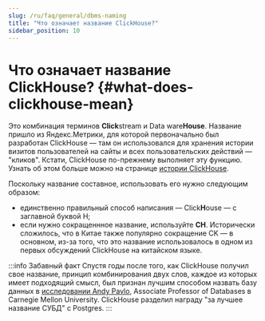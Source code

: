 ```yaml
---
slug: /ru/faq/general/dbms-naming
title: "Что означает название ClickHouse?"
sidebar_position: 10
---
```


# Что означает название ClickHouse? {#what-does-clickhouse-mean}

Это комбинация терминов **Click**stream и Data ware**House**. Название пришло из Яндекс.Метрики, для которой первоначально был разработан ClickHouse — там он использовался для хранения истории визитов пользователей на сайты и всех пользовательских действий — "кликов". Кстати, ClickHouse по-прежнему выполняет эту функцию. Узнать об этом больше можно на странице [истории ClickHouse](../../introduction/history.md).

Поскольку название составное, использовать его нужно следующим образом:

-   единственно правильный способ написания — Click**H**ouse — с заглавной буквой H;
-   если нужно сокращеннное название, используйте **CH**. Исторически сложилось, что в Китае также популярно сокращение CK — в основном, из-за того, что это название использовалось в одном из первых обсуждений ClickHouse на китайском языке.

:::info Забавный факт
Спустя годы после того, как ClickHouse получил свое название, принцип комбинирования двух слов, каждое из которых имеет подходящий смысл, был признан лучшим способом назвать базу данных в [исследовании Andy Pavlo](https://www.cs.cmu.edu/~pavlo/blog/2020/03/on-naming-a-database-management-system.html), Associate Professor of Databases в Carnegie Mellon University. ClickHouse разделил награду "за лучшее название СУБД" с Postgres.
:::